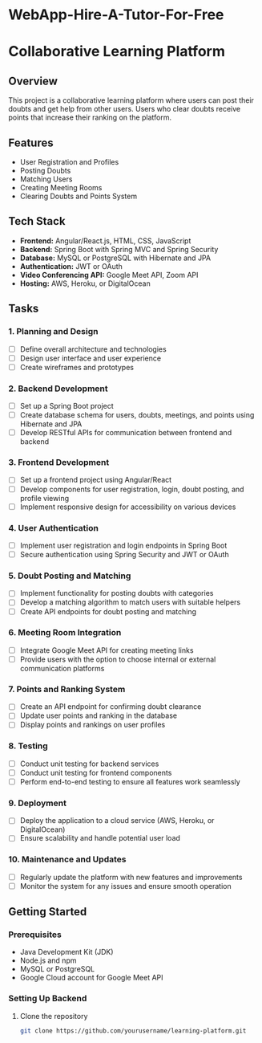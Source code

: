 # WebApp-Hire-A-Tutor-For-Free
# Collaborative Learning Platform

## Overview
This project is a collaborative learning platform where users can post their doubts and get help from other users. Users who clear doubts receive points that increase their ranking on the platform.

## Features
- User Registration and Profiles
- Posting Doubts
- Matching Users
- Creating Meeting Rooms
- Clearing Doubts and Points System

## Tech Stack
- **Frontend:** Angular/React.js, HTML, CSS, JavaScript
- **Backend:** Spring Boot with Spring MVC and Spring Security
- **Database:** MySQL or PostgreSQL with Hibernate and JPA
- **Authentication:** JWT or OAuth
- **Video Conferencing API:** Google Meet API, Zoom API
- **Hosting:** AWS, Heroku, or DigitalOcean

## Tasks

### 1. Planning and Design
- [ ] Define overall architecture and technologies
- [ ] Design user interface and user experience
- [ ] Create wireframes and prototypes

### 2. Backend Development
- [ ] Set up a Spring Boot project
- [ ] Create database schema for users, doubts, meetings, and points using Hibernate and JPA
- [ ] Develop RESTful APIs for communication between frontend and backend

### 3. Frontend Development
- [ ] Set up a frontend project using Angular/React
- [ ] Develop components for user registration, login, doubt posting, and profile viewing
- [ ] Implement responsive design for accessibility on various devices

### 4. User Authentication
- [ ] Implement user registration and login endpoints in Spring Boot
- [ ] Secure authentication using Spring Security and JWT or OAuth

### 5. Doubt Posting and Matching
- [ ] Implement functionality for posting doubts with categories
- [ ] Develop a matching algorithm to match users with suitable helpers
- [ ] Create API endpoints for doubt posting and matching

### 6. Meeting Room Integration
- [ ] Integrate Google Meet API for creating meeting links
- [ ] Provide users with the option to choose internal or external communication platforms

### 7. Points and Ranking System
- [ ] Create an API endpoint for confirming doubt clearance
- [ ] Update user points and ranking in the database
- [ ] Display points and rankings on user profiles

### 8. Testing
- [ ] Conduct unit testing for backend services
- [ ] Conduct unit testing for frontend components
- [ ] Perform end-to-end testing to ensure all features work seamlessly

### 9. Deployment
- [ ] Deploy the application to a cloud service (AWS, Heroku, or DigitalOcean)
- [ ] Ensure scalability and handle potential user load

### 10. Maintenance and Updates
- [ ] Regularly update the platform with new features and improvements
- [ ] Monitor the system for any issues and ensure smooth operation

## Getting Started

### Prerequisites
- Java Development Kit (JDK)
- Node.js and npm
- MySQL or PostgreSQL
- Google Cloud account for Google Meet API

### Setting Up Backend
1. Clone the repository
   ```bash
   git clone https://github.com/yourusername/learning-platform.git
